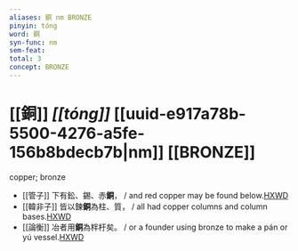 ```yaml
---
aliases: 銅 nm BRONZE
pinyin: tóng
word: 銅
syn-func: nm
sem-feat: 
total: 3
concept: BRONZE 
---
```

# [[銅]] *[[tóng]]*  [[uuid-e917a78b-5500-4276-a5fe-156b8bdecb7b|nm]] [[BRONZE]]
copper; bronze
 - [[管子]] 下有鈆、錫、赤**銅**， / and red copper may be found below.[HXWD](https://hxwd.org/textview.html?location=KR3c0001_tls_023-7a.8)
 - [[韓非子]] 皆以鍊**銅**為柱、質， / all had copper columns and column bases.[HXWD](https://hxwd.org/textview.html?location=KR3c0005_tls_010-64a.8)
 - [[論衡]] 冶者用**銅**為柈杅矣。 / or a founder using bronze to make a pán or yú vessel.[HXWD](https://hxwd.org/textview.html?location=KR3j0080_tls_007-1a.7)